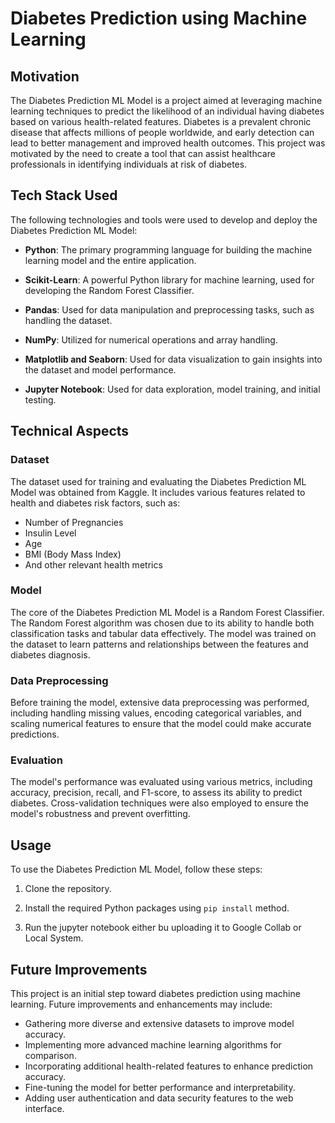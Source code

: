 # Diabetes Prediction using Machine Learning 

## Motivation

The Diabetes Prediction ML Model is a project aimed at leveraging machine learning techniques to predict the likelihood of an individual having diabetes based on various health-related features. Diabetes is a prevalent chronic disease that affects millions of people worldwide, and early detection can lead to better management and improved health outcomes. This project was motivated by the need to create a tool that can assist healthcare professionals in identifying individuals at risk of diabetes.

## Tech Stack Used

The following technologies and tools were used to develop and deploy the Diabetes Prediction ML Model:

- **Python**: The primary programming language for building the machine learning model and the entire application.

- **Scikit-Learn**: A powerful Python library for machine learning, used for developing the Random Forest Classifier.

- **Pandas**: Used for data manipulation and preprocessing tasks, such as handling the dataset.

- **NumPy**: Utilized for numerical operations and array handling.

- **Matplotlib and Seaborn**: Used for data visualization to gain insights into the dataset and model performance.

- **Jupyter Notebook**: Used for data exploration, model training, and initial testing.



## Technical Aspects

### Dataset

The dataset used for training and evaluating the Diabetes Prediction ML Model was obtained from Kaggle. It includes various features related to health and diabetes risk factors, such as:

- Number of Pregnancies
- Insulin Level
- Age
- BMI (Body Mass Index)
- And other relevant health metrics

### Model

The core of the Diabetes Prediction ML Model is a Random Forest Classifier. The Random Forest algorithm was chosen due to its ability to handle both classification tasks and tabular data effectively. The model was trained on the dataset to learn patterns and relationships between the features and diabetes diagnosis.

### Data Preprocessing

Before training the model, extensive data preprocessing was performed, including handling missing values, encoding categorical variables, and scaling numerical features to ensure that the model could make accurate predictions.

### Evaluation

The model's performance was evaluated using various metrics, including accuracy, precision, recall, and F1-score, to assess its ability to predict diabetes. Cross-validation techniques were also employed to ensure the model's robustness and prevent overfitting.


## Usage

To use the Diabetes Prediction ML Model, follow these steps:

1. Clone the repository.

2. Install the required Python packages using `pip install` method.

3. Run the jupyter notebook either bu uploading it to Google Collab or Local System.

## Future Improvements

This project is an initial step toward diabetes prediction using machine learning. Future improvements and enhancements may include:

- Gathering more diverse and extensive datasets to improve model accuracy.
- Implementing more advanced machine learning algorithms for comparison.
- Incorporating additional health-related features to enhance prediction accuracy.
- Fine-tuning the model for better performance and interpretability.
- Adding user authentication and data security features to the web interface.

